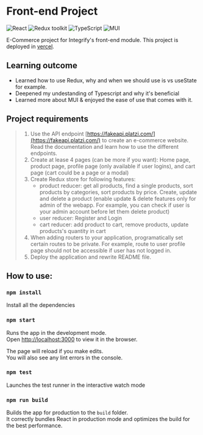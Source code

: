 # Front-end Project

![React](https://img.shields.io/badge/React-v.18-blue)
![Redux toolkit](https://img.shields.io/badge/RTK-v.1-purple)
![TypeScript](https://img.shields.io/badge/TypeScript-v.4-green)
![MUI](https://img.shields.io/badge/MUI-v.5.13.2-blue)

E-Commerce project for Integrify's front-end module. This project is deployed in [vercel](https://fs15-frontend-project-one.vercel.app).

## Learning outcome
- Learned how to use Redux, why and when we should use is vs useState for example.
- Deepened my undestanding of Typescript and why it's beneficial
- Learned more about MUI & enjoyed the ease of use that comes with it.

## Project requirements

> 1. Use the API endpoint [https://fakeapi.platzi.com/](https://fakeapi.platzi.com/) to create an e-commerce website. Read the documentation and learn how to use the different endpoints.
> 2. Create at lease 4 pages (can be more if you want): Home page, product page,
> profile page (only available if user logins), and cart page (cart could be a page or a modal)
> 3. Create Redux store for following features:
>    - product reducer: get all products, find a single products, sort products by
>    categories, sort products by price. Create, update and delete a product (enable update & delete features only for admin of the webapp. For example, you can check if user is your admin account before let them delete product)
>    - user reducer: Register and Login
>    - cart reducer: add product to cart, remove products, update products's quantity in cart
> 4. When adding routers to your application, programatically set certain routes to be private. For example, route to user profile page should not be accessible if user has not logged in.
> 5. Deploy the application and rewrite README file.

## How to use:

### `npm install`

Install all the dependencies

### `npm start`

Runs the app in the development mode.\
Open [http://localhost:3000](http://localhost:3000) to view it in the browser.

The page will reload if you make edits.\
You will also see any lint errors in the console.

### `npm test`

Launches the test runner in the interactive watch mode

### `npm run build`

Builds the app for production to the `build` folder.\
It correctly bundles React in production mode and optimizes the build for the best performance.
